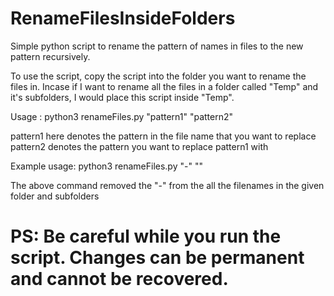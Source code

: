 # RenameFilesInsideFolders
Simple python script to rename the pattern of names in files to the new pattern recursively.

To use the script, copy the script into the folder you want to rename the files in. Incase if I want to rename all the files in a folder called "Temp" and it's subfolders, I would place this script inside "Temp".

Usage : python3 renameFiles.py "pattern1" "pattern2"

pattern1 here denotes the pattern in the file name that you want to replace
pattern2 denotes the pattern you want to replace pattern1 with

Example usage: python3 renameFiles.py "-" ""

The above command removed the "-" from the all the filenames in the given folder and subfolders

# PS: Be careful while you run the script. Changes can be permanent and cannot be recovered.
